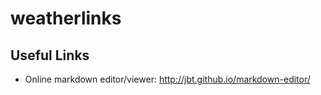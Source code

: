 # weatherlinks

## Useful Links
* Online markdown editor/viewer: http://jbt.github.io/markdown-editor/
